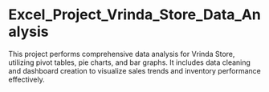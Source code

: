 # Excel_Project_Vrinda_Store_Data_Analysis
This project performs comprehensive data analysis for Vrinda Store, utilizing pivot tables, pie charts, and bar graphs. It includes data cleaning and dashboard creation to visualize sales trends and inventory performance effectively.
